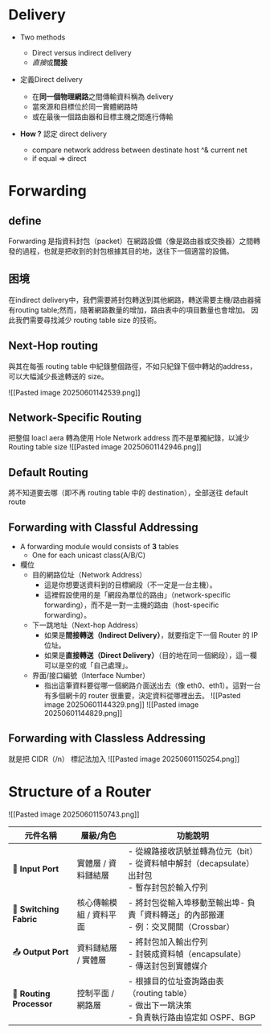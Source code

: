 # Delivery
- Two methods
	- Direct versus indirect delivery
	- *直接*或**間接**

- 定義Direct delivery
	- 在**同一個物理網路**之間傳輸資料稱為 delivery
	- 當來源和目標位於同一實體網路時
	- 或在最後一個路由器和目標主機之間進行傳輸

- **How ?** 認定 direct delivery
	- compare network address between destinate host ^& current net 
	- if equal => direct 

# Forwarding
## define
Forwarding 是指資料封包（packet）在網路設備（像是路由器或交換器）之間轉發的過程，也就是把收到的封包根據其目的地，送往下一個適當的設備。
## 困境
在indirect delivery中，我們需要將封包轉送到其他網路，轉送需要主機/路由器擁有routing  table;然而，隨著網路數量的增加，路由表中的項目數量也會增加。
因此我們需要尋找減少 routing table size 的技術。
## Next-Hop routing
與其在每張 routing table 中紀錄整個路徑，不如只紀錄下個中轉站的address，可以大幅減少長途轉送的 size。

![[Pasted image 20250601142539.png]]

## Network-Specific Routing
把整個 loacl aera 轉為使用 Hole Network address 而不是單獨紀錄，以減少 Routing table size
![[Pasted image 20250601142946.png]]
## Default Routing 
將不知道要去哪（即不再 routing table 中的 destination），全部送往 default route


## Forwarding with Classful Addressing
- A forwarding module would consists of **3** tables
	- One for each unicast class(A/B/C)
- 欄位
	- 目的網路位址（Network Address）
		- 這是你想要送資料到的目標網段（不一定是一台主機）。  
		- 這裡假設使用的是「網段為單位的路由」（network-specific forwarding），而不是一對一主機的路由（host-specific forwarding）。
	- 下一跳地址（Next-hop Address）
		- 如果是**間接轉送（Indirect Delivery）**，就要指定下一個 Router 的 IP 位址。 
		- 如果是**直接轉送（Direct Delivery）**（目的地在同一個網段），這一欄可以是空的或「自己處理」。
	- 界面/接口編號（Interface Number）
		- 指出這筆資料要從哪一個網路介面送出去（像 eth0、eth1）。這對一台有多個網卡的 router 很重要，決定資料從哪裡出去。
![[Pasted image 20250601144329.png]]
![[Pasted image 20250601144829.png]]
## Forwarding with Classless Addressing
就是把 CIDR（/n） 標記法加入
![[Pasted image 20250601150254.png]]

# Structure of a Router
![[Pasted image 20250601150743.png]]

| 元件名稱                     | 層級/角色         | 功能說明                                                              |
| ------------------------ | ------------- | ----------------------------------------------------------------- |
| 🔌 **Input Port**        | 實體層 / 資料鏈結層   | - 從線路接收訊號並轉為位元（bit）<br>- 從資料幀中解封（decapsulate）出封包<br>- 暫存封包於輸入佇列   |
| 🔁 **Switching Fabric**  | 核心傳輸模組 / 資料平面 | - 將封包從輸入埠移動至輸出埠- 負責「資料轉送」的內部搬運<br>- 例：交叉開關（Crossbar）              |
| 📤 **Output Port**       | 資料鏈結層 / 實體層   | - 將封包加入輸出佇列<br>- 封裝成資料幀（encapsulate）<br>- 傳送封包到實體媒介               |
| 🧠 **Routing Processor** | 控制平面 / 網路層    | - 根據目的位址查詢路由表（routing table）<br>- 做出下一跳決策<br>- 負責執行路由協定如 OSPF、BGP |

